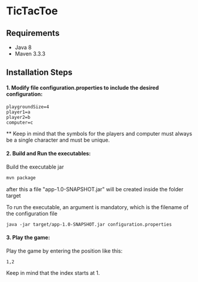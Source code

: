 # TicTacToe

## Requirements

 - Java 8
 - Maven 3.3.3

## Installation Steps

#### 1. Modify file configuration.properties to include the desired configuration:
```
playgroundSize=4
player1=a
player2=b
computer=c
```
** Keep in mind that the symbols for the players and computer must always be a single character and must be unique.


#### 2. Build and Run the executables: 

Build the executable jar
```sh
mvn package
```

after this a file "app-1.0-SNAPSHOT.jar" will be created inside the folder target 


To run the executable, an argument is mandatory, which is the filename of the configuration file
```
java -jar target/app-1.0-SNAPSHOT.jar configuration.properties
```

#### 3. Play the game:

Play the game by entering the position like this: 
```
1,2
```

Keep in mind that the index starts at 1.